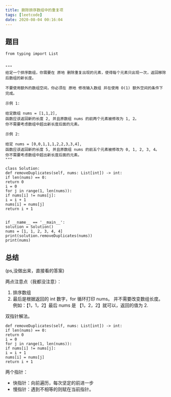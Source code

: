 ```yaml
---
title: 删除排序数组中的重复项
tags: [leetcode]
date: 2020-08-04 00:16:04
---
```




## 题目

```
from typing import List


"""
给定一个排序数组，你需要在 原地 删除重复出现的元素，使得每个元素只出现一次，返回移除后数组的新长度。

不要使用额外的数组空间，你必须在 原地 修改输入数组 并在使用 O(1) 额外空间的条件下完成。

示例 1:

给定数组 nums = [1,1,2],
函数应该返回新的长度 2, 并且原数组 nums 的前两个元素被修改为 1, 2。
你不需要考虑数组中超出新长度后面的元素。

示例 2:

给定 nums = [0,0,1,1,1,2,2,3,3,4],
函数应该返回新的长度 5, 并且原数组 nums 的前五个元素被修改为 0, 1, 2, 3, 4。
你不需要考虑数组中超出新长度后面的元素。
"""

class Solution:
def removeDuplicates(self, nums: List[int]) -> int:
if len(nums) == 0:
return 0
i = 0
for j in range(1, len(nums)):
if nums[i] != nums[j]:
i = i + 1
nums[i] = nums[j]
return i + 1


if __name__ == '__main__':
solution = Solution()
nums = [1, 1, 2, 3, 4, 4]
print(solution.removeDuplicates(nums))
print(nums)
```

## 总结

(ps,没做出来，直接看的答案)

两点注意点（我都没注意）：

1. 排序数组
2. 最后是根据返回的 int 数字，for 循环打印 nums。 并不需要改变数组长度。例如：【1，1，2】最后 nums 是 【1，2，2】就可以，返回的值为 2.


双指针解法。

```
def removeDuplicates(self, nums: List[int]) -> int:
if len(nums) == 0:
return 0
i = 0
for j in range(1, len(nums)):
if nums[i] != nums[j]:
i = i + 1
nums[i] = nums[j]
return i + 1
```

两个指针：

- 快指针：向前遍历，每次坚定的前进一步
- 慢指针：遇到不相等的则赋在当前指针。



